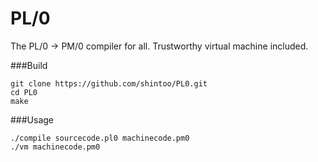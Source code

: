 # PL/0
The PL/0 -> PM/0 compiler for all.
Trustworthy virtual machine included.

###Build
```
git clone https://github.com/shintoo/PL0.git
cd PL0
make
```
###Usage
```
./compile sourcecode.pl0 machinecode.pm0
./vm machinecode.pm0
```
